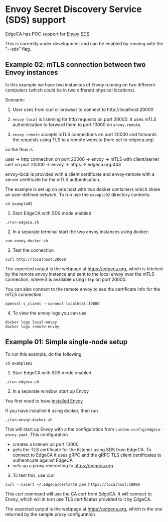 # Envoy Secret Discovery Service (SDS) support

EdgeCA has POC support for [Envoy SDS](https://www.envoyproxy.io/docs/envoy/latest/configuration/security/secret). 

This is currently under development and can be enabled by running with the "--sds" flag.


## Example 02: mTLS connection between two Envoy instances

In this example we have two instances of Envoy running on two different computers (which could be in two different physical locations).

Scenario:

1) User uses from curl or browser to connect to http://localhost:20000

2) `envoy-local` is listening for http requests on port 20000. It uses mTLS authentication to forward them to port 10000 on `envoy-remote`.

3) `envoy-remote` accepts mTLS connections on port 20000 and forwards the requests using TLS to a remote website (here set to edgeca.org)

so the flow is

user ->  http connection on port 20000 -> envoy ->  mTLS with client/server cert on port 20000 -> envoy -> https -> edgeca.org:443

envoy-local is provided with a client certificate and envoy-remote with a server certificate for the mTLS authentication.


The example is set up on one host with two docker containers which share an user-defined network. To run use the `example02` directory contents:

```
cd example02
```


1. Start EdgeCA with SDS mode enabled

```
./run-edgeca.sh
```

2. In a separate terminal start the two envoy instances using docker:

```
run-envoy-docker.sh
```


3. Test the connection

```
curl http://localhost:20000
```

The expected output is the webpage at https://edgeca.org, which is fetched by the remote envoy instance and sent to the local envoy over the mTLS connection, where it is available using `http` on port 20000.


You can also connect to the remote envoy to see the certificate info for the mTLS connection:

```
openssl s_client --connect localhost:10000
```

4. To view the envoy logs you can use


 ```
 docker logs local-envoy
 docker logs remote-envoy
 ```



## Example 01: Simple single-node setup

To run this example, do the following

```
cd example01
```

1. Start EdgeCA with SDS mode enabled

```
./run-edgeca.sh
```

2. In a separate window, start up Envoy

You first need to have [installed Envoy](https://www.envoyproxy.io/docs/envoy/latest/start/install)

If you have installed it using docker, then run

```
./run-envoy-docker.sh
```


This will start up Envoy with a the configuration from `custom-config/edgeca-envoy.yaml`. This configuration
- creates a listener on port 10000
- gets the TLS certificate for the listener using SDS from EdgeCA. To connect to EdgeCA it uses gRPC and the gRPC TLS client certificates to authenticate against EdgeCA
- sets up a proxy redirecting to https://edgeca.org



3. To test this, use curl

```
curl --cacert ~/.edgeca/certs/CA.pem https://localhost:10000
```

This curl command will use the CA cert from EdgeCA. It will connect to Envoy, which will in turn use TLS certificates provided to it by EdgeCA.

The expected output is the webpage at https://edgeca.org, which is the one returned by the sample proxy configuration